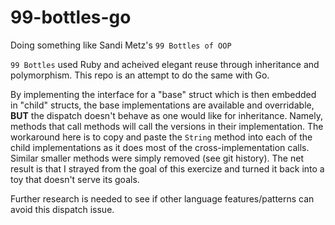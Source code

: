 # 99-bottles-go
Doing something like Sandi Metz's `99 Bottles of OOP`

`99 Bottles` used Ruby and acheived elegant reuse through inheritance and polymorphism.  This repo is an attempt to do the same with Go.

By implementing the interface for a "base" struct which is then embedded in "child" structs, the base implementations are available and overridable, **BUT** the dispatch doesn't behave as one would like for inheritance.  Namely, methods that call methods will call the versions in their implementation.  The workaround here is to copy and paste the `String` method into each of the child implementations as it does most of the cross-implementation calls.  Similar smaller methods were simply removed (see git history).  The net result is that I strayed from the goal of this exercize and turned it back into a toy that doesn't serve its goals.

Further research is needed to see if other language features/patterns can avoid this dispatch issue.
